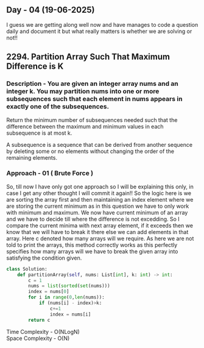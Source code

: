## Day - 04  (19-06-2025)

I guess we are getting along well now and have manages to code a question daily and document it but what really matters is whether we are solving or not!!

## 2294. Partition Array Such That Maximum Difference is K
### Description - You are given an integer array nums and an integer k. You may partition nums into one or more subsequences such that each element in nums appears in exactly one of the subsequences.

Return the minimum number of subsequences needed such that the difference between the maximum and minimum values in each subsequence is at most k.

A subsequence is a sequence that can be derived from another sequence by deleting some or no elements without changing the order of the remaining elements.



### Approach - 01 ( Brute Force )

So, till now I have only got one approach so I will be explaining this only, in case I get any other thought I will commit it again!! So the logic here is we are sorting the array first and then maintaining an index element where we are storing the current minimum as in this question we have to only work with minimum and maximum. We now have current minimum of an array and we have to decide till where the difference is not excedding. So I compare the current minima with next array element, if it exceeds then we know that we will have to break it there else we can add elements in that array. Here c denoted how many arrays will we require. As here we are not told to print the arrays, this method correctly works as this perfectly specifies how many arrays will we have to break the given array into satisfying the condition given.

``` Python 
class Solution:
    def partitionArray(self, nums: List[int], k: int) -> int:
        c = 1
        nums = list(sorted(set(nums)))
        index = nums[0]
        for i in range(0,len(nums)):
            if (nums[i] - index)>k:
                c+=1
                index = nums[i]
        return c      

```

Time Complexity - O(NLogN) \
Space Complexity - O(N)
